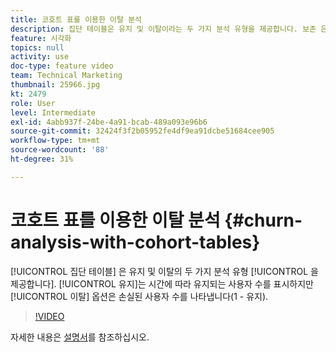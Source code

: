 ```yaml
---
title: 코호트 표를 이용한 이탈 분석
description: 집단 테이블은 유지 및 이탈이라는 두 가지 분석 유형을 제공합니다. 보존 은 시간이 지남에 따라 유지되는 사용자 수를 표시하지만 이탈 옵션은 손실된 사용자 수(1 - 보존)를 나타냅니다.
feature: 시각화
topics: null
activity: use
doc-type: feature video
team: Technical Marketing
thumbnail: 25966.jpg
kt: 2479
role: User
level: Intermediate
exl-id: 4abb937f-24be-4a91-bcab-489a093e96b6
source-git-commit: 32424f3f2b05952fe4df9ea91dcbe51684cee905
workflow-type: tm+mt
source-wordcount: '88'
ht-degree: 31%

---
```


# 코호트 표를 이용한 이탈 분석 {#churn-analysis-with-cohort-tables}

[!UICONTROL 집단 테이블] 은 유지 및   이탈의 두 가지 분석 유형 [!UICONTROL 을 제공합니다]. [!UICONTROL 유지]는 시간에 따라 유지되는 사용자 수를 표시하지만 [!UICONTROL 이탈] 옵션은 손실된 사용자 수를 나타냅니다(1 - 유지).

>[!VIDEO](https://video.tv.adobe.com/v/25966/?quality=12)

자세한 내용은 [설명서](https://marketing.adobe.com/resources/help/ko_KR/analytics/analysis-workspace/cohort_analysis.html)를 참조하십시오.
